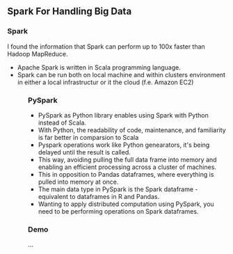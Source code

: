 <h2>Spark For Handling Big Data</h2>
<h3>Spark</h3>
<p>I found the information that Spark can perform up to 100x faster than Hadoop MapReduce. </p>
<ul>
  <li>Apache Spark is written in Scala programming language.</li>
  <li>Spark can be run both on local machine and within clusters environment in either a local infrastructur or it the cloud (f.e. Amazon EC2)</li>
<ul>
<h3>PySpark</h3>

<ul>
  <li>PySpark as Python library enables using Spark with Python instead of Scala.</li>
  <li>With Python, the readability of code, maintenance, and familiarity is far better in comparsion to Scala</li>
  <li>Pyspark operations work like Python genearators, it's being delayed until the result is called.</li>
  <li>This way, avoiding pulling the full data frame into memory and enabling an efficient processing across a cluster of machines.</li>
  <li>This in opposition to Pandas dataframes, where everything is pulled into memory at once.</li>
  <li>The main data type in PySpark is the Spark dataframe - equivalent to dataframes in R and Pandas.</li>
  <li>Wanting to apply distributed computation using PySpark, you need to be performing operations on Spark dataframes.</li>
</ul>

<h3>Demo</h3>
<p>...</p>

